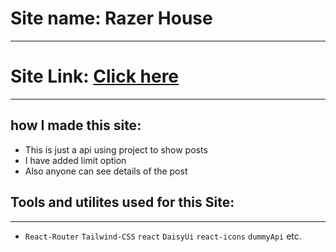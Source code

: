 # Site name: Razer House

---

# Site Link: <a href="https://lustrous-taiyaki-cc3619.netlify.app/">Click here</a>

---

## how I made this site:

- This is just a api using project to show posts
- I have added limit option
- Also anyone can see details of the post

## Tools and utilites used for this Site:

---

- `React-Router` `Tailwind-CSS` `react` `DaisyUi` `react-icons` `dummyApi` etc.
